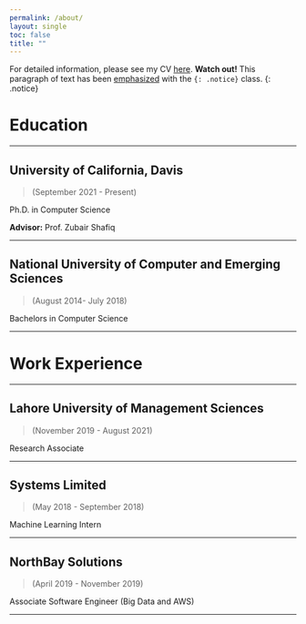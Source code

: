 ```yaml
---
permalink: /about/
layout: single
toc: false
title: ""
---
```

For detailed information, please see my CV [here](../assets/docs/CV.pdf).
**Watch out!** This paragraph of text has been [emphasized](#) with the `{: .notice}` class.
{: .notice}

# Education
---
## **University of California, Davis**
>(September 2021 - Present)

Ph.D. in Computer Science

**Advisor:** Prof. Zubair Shafiq

---

## **National University of Computer and Emerging Sciences**
> (August 2014- July 2018)

Bachelors in Computer Science

---
# Work Experience

---
## **Lahore University of Management Sciences**
> (November 2019 - August 2021)

Research Associate

---
## **Systems Limited**
> (May 2018 - September 2018)

Machine Learning Intern

---
## **NorthBay Solutions**
> (April 2019 - November 2019)

Associate Software Engineer (Big Data and AWS)

---